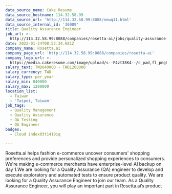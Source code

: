 ```yaml
---
data_source_name: Cake Resume
data_source_hostname: 114.32.58.99
data_source_url: 'http://114.32.58.99:8088/newq11.html'
data_source_internal_id: '36089'
title: Quality Assurance Engineer
job_url: >-
  http://114.32.58.99:8088/companies/rosetta-ai/jobs/quality-assurance-engineer-7ad350
date: 2022-01-24T08:52:34.681Z
company_name: Rosetta.ai
company_page_url: 'http://114.32.58.99:8088/companies/rosetta-ai'
company_logo_url: >-
  https://media.cakeresume.com/image/upload/s--F4zt38K4--/c_pad,fl_png8,h_200,w_200/v1563302566/ehtwt1w12dzd3p4hth9w.png
salary_text: TWD840000 - TWD1200000
salary_currency: TWD
salary_type: per_year
salary_min: 840000
salary_max: 1200000
location_list:
  - Taiwan
  - 'Taipei, Taiwan'
job_tags:
  - Quality Management
  - Quality Assurance
  - QA Testing
  - QA Engineer
badges:
  - Cloud index03t1419iq

---
```


Rosetta.ai helps fashion e-commerce uncover consumers' shopping preferences and provide personalized shopping experiences to consumers. We're making e-commerce merchants have enterprise-level AI backup on day 1.We are looking for a Quality Assurance (QA) engineer to develop and execute exploratory and automated tests to ensure product quality. We are looking for a Quality Assurance Engineer to join our team. As a Quality Assurance Engineer, you will play an important part in Rosetta.ai’s product